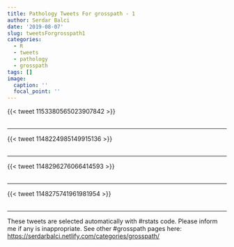 ```yaml
---
title: Pathology Tweets For grosspath - 1
author: Serdar Balci
date: '2019-08-07'
slug: tweetsForgrosspath1
categories:
  - R
  - tweets
  - pathology
  - grosspath
tags: []
image:
  caption: ''
  focal_point: ''
---
```



{{< tweet 1153380565023907842 >}}
<br>
<br>
<hr>
{{< tweet 1148224985149915136 >}}
<br>
<br>
<hr>
{{< tweet 1148296276066414593 >}}
<br>
<br>
<hr>
{{< tweet 1148275741961981954 >}}
<br>
<br>
<hr>


These tweets are selected automatically with #rstats code. Please inform me if any is inappropriate.
See other #grosspath pages here: https://serdarbalci.netlify.com/categories/grosspath/
